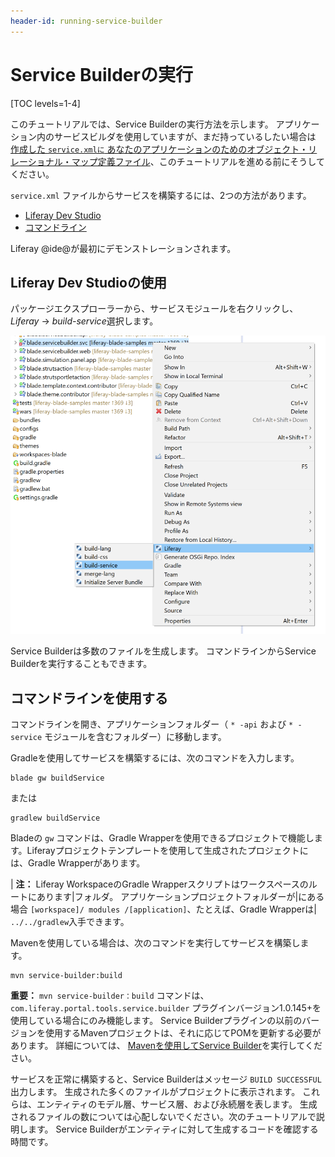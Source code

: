 ```yaml
---
header-id: running-service-builder
---
```


# Service Builderの実行

[TOC levels=1-4]

このチュートリアルでは、Service Builderの実行方法を示します。 アプリケーション内のサービスビルダを使用していますが、まだ持っているしたい場合は [作成した `service.xmlに` あなたのアプリケーションのためのオブジェクト・リレーショナル・マップ定義ファイル](/docs/7-1/tutorials/-/knowledge_base/t/defining-an-object-relational-map-with-service-builder)、このチュートリアルを進める前にそうしてください。

`service.xml` ファイルからサービスを構築するには、2つの方法があります。

  - [Liferay Dev Studio](#using-liferay-dev-studio)
  - [コマンドライン](#using-the-command-line)

Liferay @ide@が最初にデモンストレーションされます。

## Liferay Dev Studioの使用

パッケージエクスプローラーから、サービスモジュールを右クリックし、 *Liferay* → *build-service*選択します。

![図1：Liferay @ide@は、サービスモジュールの* Liferay *サブメニューの* build-service *オプションを介してService Builderサービスの構築を容易にします。](../../../images/service-builder-ide-build-service.png)

Service Builderは多数のファイルを生成します。 コマンドラインからService Builderを実行することもできます。

## コマンドラインを使用する

コマンドラインを開き、アプリケーションフォルダー（ `* -api` および `* -service` モジュールを含むフォルダー）に移動します。

Gradleを使用してサービスを構築するには、次のコマンドを入力します。

``` 
blade gw buildService  
```

または

    gradlew buildService

Bladeの `gw` コマンドは、Gradle Wrapperを使用できるプロジェクトで機能します。Liferayプロジェクトテンプレートを使用して生成されたプロジェクトには、Gradle Wrapperがあります。

| **注：** Liferay WorkspaceのGradle Wrapperスクリプトはワークスペースのルートにあります|フォルダ。 アプリケーションプロジェクトフォルダーが|にある場合 `[workspace]/ modules /[application]`、たとえば、Gradle Wrapperは| `../../gradlew`入手できます。

Mavenを使用している場合は、次のコマンドを実行してサービスを構築します。

    mvn service-builder:build

**重要：** `mvn service-builder：build` コマンドは、 `com.liferay.portal.tools.service.builder` プラグインバージョン1.0.145+を使用している場合にのみ機能します。 Service Builderプラグインの以前のバージョンを使用するMavenプロジェクトは、それに応じてPOMを更新する必要があります。 詳細については、 [Mavenを使用してService Builder](/docs/7-1/tutorials/-/knowledge_base/t/using-service-builder-in-a-maven-project)を実行してください。

サービスを正常に構築すると、Service Builderはメッセージ `BUILD SUCCESSFUL`出力します。 生成された多くのファイルがプロジェクトに表示されます。 これらは、エンティティのモデル層、サービス層、および永続層を表します。 生成されるファイルの数については心配しないでください。次のチュートリアルで説明します。 Service Builderがエンティティに対して生成するコードを確認する時間です。
